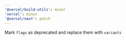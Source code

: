 ```yaml
---
'@vercel/build-utils': minor
'vercel': minor
'@vercel/next': patch
---
```


Mark `flags` as deprecated and replace them with `variants`
